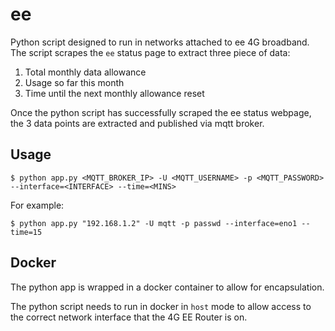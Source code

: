 # ee

Python script designed to run in networks attached to ee 4G broadband. The script scrapes the `ee` status page to extract three piece of data:

1. Total monthly data allowance
2. Usage so far this month
3. Time until the next monthly allowance reset

Once the python script has successfully scraped the ee status webpage, the 3 data points are extracted and published via mqtt broker.

## Usage

```shell
$ python app.py <MQTT_BROKER_IP> -U <MQTT_USERNAME> -p <MQTT_PASSWORD> --interface=<INTERFACE> --time=<MINS>
```

For example:

```shell
$ python app.py "192.168.1.2" -U mqtt -p passwd --interface=eno1 --time=15
```

## Docker

The python app is wrapped in a docker container to allow for encapsulation.

The python script needs to run in docker in `host` mode to allow access to the correct network interface that the 4G EE Router is on.
